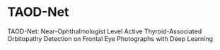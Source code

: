 # TAOD-Net
TAOD-Net: Near-Ophthalmologist Level Active Thyroid-Associated Orbitopathy Detection on Frontal Eye Photographs with Deep Learning
